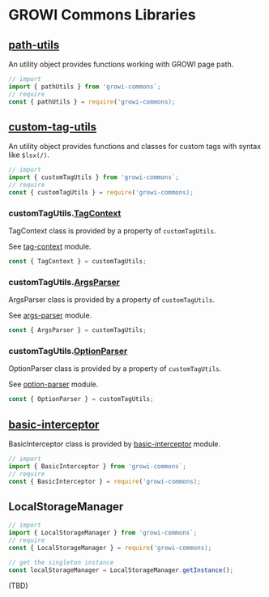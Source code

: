 # GROWI Commons Libraries

## [path-utils](util/path-utils.html)

An utility object provides functions working with GROWI page path.

```javascript
// import
import { pathUtils } from 'growi-commons`;
// require
const { pathUtils } = require('growi-commons);
```

## [custom-tag-utils](plugin/util/custom-tag-utils.html)

An utility object provides functions and classes for custom tags with syntax like `$lsx(/)`.

```javascript
// import
import { customTagUtils } from 'growi-commons`;
// require
const { customTagUtils } = require('growi-commons);
```

### customTagUtils.[TagContext](plugin/model/tag-context.html#TagContext)

TagContext class is provided by a property of `customTagUtils`.

See [tag-context](plugin/model/tag-context.html) module.

```javascript
const { TagContext } = customTagUtils;
```

### customTagUtils.[ArgsParser](plugin/util/args-parser.html#ArgsParser)

ArgsParser class is provided by a property of `customTagUtils`.

See [args-parser](plugin/util/args-parser.html) module.

```javascript
const { ArgsParser } = customTagUtils;
```

### customTagUtils.[OptionParser](plugin/util/option-parser.html#OptionParser)

OptionParser class is provided by a property of `customTagUtils`.

See [option-parser](plugin/util/option-parser.html) module.

```javascript
const { OptionParser } = customTagUtils;
```


## [basic-interceptor](util/basic-interceptor.html)

BasicInterceptor class is provided by [basic-interceptor](util/basic-interceptor.html) module.

```javascript
// import
import { BasicInterceptor } from 'growi-commons`;
// require
const { BasicInterceptor } = require('growi-commons);
```


## LocalStorageManager

```javascript
// import
import { LocalStorageManager } from 'growi-commons`;
// require
const { LocalStorageManager } = require('growi-commons);

// get the singleton instance
const localStorageManager = LocalStorageManager.getInstance();
```

(TBD)
